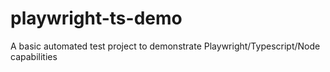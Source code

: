# playwright-ts-demo
A basic automated test project to demonstrate Playwright/Typescript/Node capabilities
